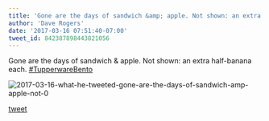 ```yaml
---
title: 'Gone are the days of sandwich &amp; apple. Not shown: an extra half-banana...'
author: 'Dave Rogers'
date: '2017-03-16 07:51:40-07:00'
tweet_id: 842387898443821056
---
```

Gone are the days of sandwich &amp; apple. Not shown: an extra half-banana each. [#TupperwareBento](https://twitter.com/hashtag/tupperwarebento)

![2017-03-16-what-he-tweeted-gone-are-the-days-of-sandwich-amp-apple-not-0](/heap/2017-03-16-what-he-tweeted-gone-are-the-days-of-sandwich-amp-apple-not-0.jpg)

[tweet](https://twitter.com/yukondude/status/842387898443821056)
